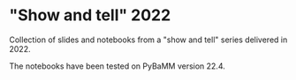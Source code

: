 # "Show and tell" 2022

Collection of slides and notebooks from a "show and tell" series delivered in 2022.

The notebooks have been tested on PyBaMM version 22.4.
